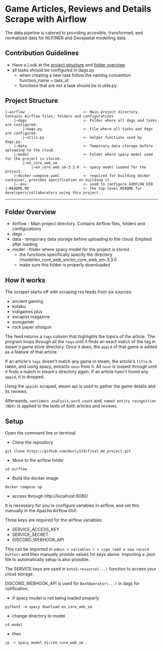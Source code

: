 # Game Articles, Reviews and Details Scrape with Airflow
The data pipeline is catered to providing accesible, transformed, and normalized data for NLP/NER and Geospatial modelling data.

## Contribution Guidelines

- Have a Look at the [project structure](#project-structure) and [folder overview](#folder-overview) 
- all tasks should be configured in dags.py
    - when creating a new task follow the naming convention function_name = task_id
    - functions that are not a task should be in utils.py.
    


## Project Structure
    |—airflow                           <- Main project directory. Contains Airflow files, folders and configurations
        |—dags                          <- Folder where all dags and tasks are configured.
            |—dags.py                   <- File where all tasks and dags are configured.
            |—utils.py                  <- helper functions used by dags.py.
        |—data                          <- Temporary data storage before uploading to the cloud. 
        |—model                         <- Folder where spacy model used for the project is stored.
            |—en_core_web_sm
                |—en_core_web_sm-3.3.0  <- spacy model loaded for the project.
        |—docker-compose.yaml           <- required for building docker container, provides specification on building it.
        |—.env                          <- used to configure AIRFLOW_UID
    |—README.MD                         <- The top-level README for developers/collaborators using this project.
---

## Folder Overview

- Airflow   - Main project directory. Contains Airflow files, folders and configurations
- dags      - 
- data      - temporary data storage before uploading to the cloud. Emptied after loading
- model     - folder where spacy model for the project is stored
    - the functions specifically specify the directory /model/en_core_web_sm/en_core_web_sm-3.3.0
    - make sure this folder is properly downloaded
## How it works

The scraper starts off with scraping rss feeds from six sources:

- ancient gaming
- kotaku
- indigames plus
- escapist magazine
- eurogamer
- rock paper shotgun

The feed returns a `tags` column that highlights the topics of the article. The program loops through all the `tags` until it finds an exact match of the tag in steam's game store directory. Once it does, the `appid` of that game is added as a feature of that article.

If an article's `tags` doesn't match any game in steam, the article's `title` is taken, and using spacy, extracts `noun` from it. All `noun` is looped through until it finds a match in steam's directory again. If an article hasn't found any `appid`, it is dropped.

Using the `appids` scraped, steam api is used to gather the game details and its reviews.

Afterwards, `sentiment_analysis`, `word_count` and, `named entity recognition (NER)` is applied to the texts of both articles and reviews.
## Setup 
Open the command line or terminal

- Clone the repository

```
git clone https://github.com/Hurly119/final_de_project.git
```

- Move to the airflow folder

```
cd airflow
```

- Build the docker image

```
docker compose up
```

- access through http://localhost:8080/

It is necessary for you to configure variables in airflow, and set this manually in the Apache Airflow GUI.

Three keys are required for the airflow variables:
- SERVICE_ACCESS_KEY
- SERVICE_SECRET
- DISCORD_WEBHOOK_API

This can be imported in `admin > variables > + sign (add a new record button)` and then manually provide values for keys above.
Importing a .json file to automatically setup is also possible.

The SERVICE keys are used in `boto3.resource(...)` function to access your cloud storage.

DISCORD_WEBHOOK_API is used for `BashOperator(...)` in dags for notification.   

- if spacy model is not being loaded properly

```
python3 -m spacy download en_core_web_sm
```
- change directory to model

```
cd model
```
- then

```
cp -r spacy_model_dir/en_core_web_sm .
```

